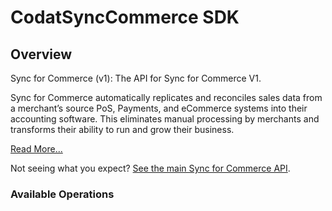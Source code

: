 # CodatSyncCommerce SDK

## Overview

Sync for Commerce (v1): The API for Sync for Commerce V1.

Sync for Commerce automatically replicates and reconciles sales data from a merchant’s source PoS, Payments, and eCommerce systems into their accounting software. This eliminates manual processing by merchants and transforms their ability to run and grow their business.
  
[Read More...](https://docs.codat.io/commerce/overview)

Not seeing what you expect? [See the main Sync for Commerce API](https://docs.codat.io/sync-for-commerce-api).

### Available Operations

